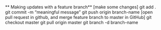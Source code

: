 ** Making updates with a feature branch**
[make some changes]
git add .
git commit -m “meaningful message”
git push origin branch-name
[open pull request in github, and merge feature branch to master in GitHub]
git checkout master
git pull origin master
git branch -d branch-name